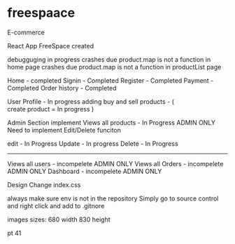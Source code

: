 # freespaace
E-commerce

React App FreeSpace created 

debugguging in progress
crashes due product.map is not a function in home page
crashes due product.map is not a function in productList page

Home - completed
Signin - Completed
Register - Completed
Payment - Completed
Order history - Completed

User Profile - In progress
adding buy and sell products - 
(   
    create product = In progress
)

Admin Section implement
Views all products - In Progress ADMIN ONLY
Need to implement Edit/Delete funciton

edit - In Progress
Update - In progress
Delete - In Progress

------------------------------------------------------------------

Views all users - incompelete  ADMIN ONLY
Views all Orders - incompelete  ADMIN ONLY
Dashboard - incompelete  ADMIN ONLY

Design Change index.css


always make sure env is not in the repository 
Simply go to source control and right click and add to .gitnore



images sizes:
680 width 830 height

pt 41